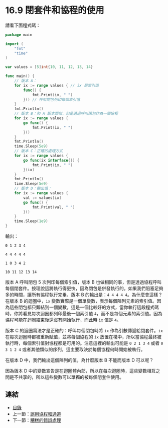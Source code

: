 # 16.9 閉套件和協程的使用

請看下面程式碼：

```go
package main

import (
    "fmt"
    "time"
)

var values = [5]int{10, 11, 12, 13, 14}

func main() {
    // 版本 A：
    for ix := range values { // ix 是索引值
        func() {
            fmt.Print(ix, " ")
        }() // 呼叫閉包列印每個索引值
    }
    fmt.Println()
    // 版本 B：和 A 版本類似，但是透過呼叫閉包作為一個協程
    for ix := range values {
        go func() {
            fmt.Print(ix, " ")
        }()
    }
    fmt.Println()
    time.Sleep(5e9)
    // 版本 C：正確的處理方式
    for ix := range values {
        go func(ix interface{}) {
            fmt.Print(ix, " ")
        }(ix)
    }
    fmt.Println()
    time.Sleep(5e9)
    // 版本 D：輸出值：
    for ix := range values {
        val := values[ix]
        go func() {
            fmt.Print(val, " ")
        }()
    }
    time.Sleep(1e9)
}
```

輸出：

```
0 1 2 3 4

4 4 4 4 4

1 0 3 4 2

10 11 12 13 14
```

版本 A 呼叫閉包 5 次列印每個索引值，版本 B 也做相同的事，但是透過協程呼叫每個閉套件。按理說這將執行得更快，因為閉包是併發執行的。如果我們阻塞足夠多的時間，讓所有協程執行完畢，版本 B 的輸出是：`4 4 4 4 4`。為什麼會這樣？在版本 B 的迴圈中，`ix` 變數實際是一個單變數，表示每個陣列元素的索引值。因為這些閉包都只繫結到一個變數，這是一個比較好的方式，當你執行這段程式碼時，你將看見每次迴圈都列印最後一個索引值 `4`，而不是每個元素的索引值。因為協程可能在迴圈結束後還沒有開始執行，而此時 `ix` 值是 `4`。

版本 C 的迴圈寫法才是正確的：呼叫每個閉包時將 `ix` 作為引數傳遞給閉套件。`ix` 在每次迴圈時都被重新賦值，並將每個協程的 `ix` 放置在棧中，所以當協程最終被執行時，每個索引值對協程都是可用的。注意這裡的輸出可能是 `0 2 1 3 4` 或者 `0 3 1 2 4` 或者其他類似的序列，這主要取決於每個協程何時開始被執行。

在版本 D 中，我們輸出這個陣列的值，為什麼版本 B 不能而版本 D 可以呢？

因為版本 D 中的變數宣告是在迴圈體內部，所以在每次迴圈時，這些變數相互之間是不共享的，所以這些變數可以單獨的被每個閉套件使用。

## 連結

- [目錄](directory.md)
- 上一節：[誤用協程和通道](16.8.md)
- 下一節：[糟糕的錯誤處理](16.10.md)
